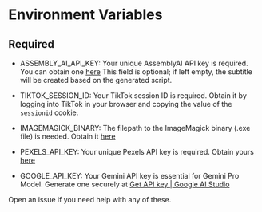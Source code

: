 # Environment Variables

## Required
- ASSEMBLY_AI_API_KEY: Your unique AssemblyAI API key is required. You can obtain one [here](https://www.assemblyai.com/app/) This field is optional; if left empty, the subtitle will be created based on the generated script.

- TIKTOK_SESSION_ID: Your TikTok session ID is required. Obtain it by logging into TikTok in your browser and copying the value of the `sessionid` cookie.

- IMAGEMAGICK_BINARY: The filepath to the ImageMagick binary (.exe file) is needed. Obtain it [here](https://imagemagick.org/script/download.php)

- PEXELS_API_KEY: Your unique Pexels API key is required. Obtain yours [here](https://www.pexels.com/api/)

- GOOGLE_API_KEY:  Your Gemini API key is essential for Gemini Pro Model. Generate one securely at [Get API key | Google AI Studio](https://makersuite.google.com/app/apikey)

Open an issue if you need help with any of these.
